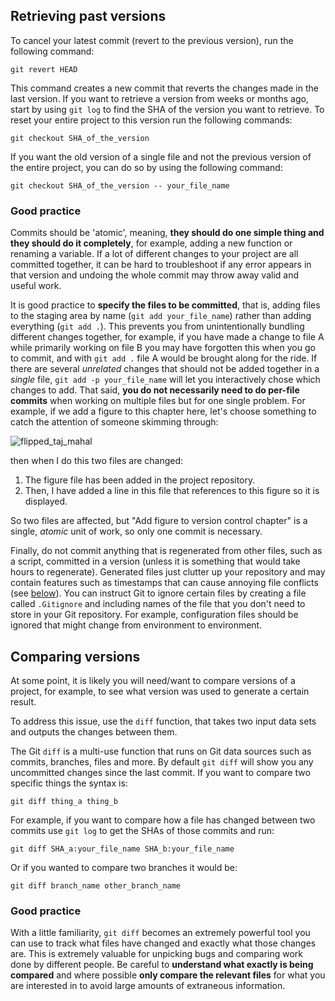 ## Retrieving past versions

To cancel your latest commit (revert to the previous version), run the following command:
```
git revert HEAD
```

This command creates a new commit that reverts the changes made in the last version.
If you want to retrieve a version from weeks or months ago, start by using `git log` to find the SHA of the version you want to retrieve.
To reset your entire project to this version run the following commands:

```
git checkout SHA_of_the_version
```

If you want the old version of a single file and not the previous version of the entire project, you can do so by using the following command:

 ```
 git checkout SHA_of_the_version -- your_file_name
 ```

### Good practice

Commits should be 'atomic', meaning, **they should do one simple thing and they should do it completely**, for example, adding a new function or renaming a variable.
If a lot of different changes to your project are all committed together, it can be hard to troubleshoot if any error appears in that version and undoing the whole commit may throw away valid and useful work.

It is good practice to **specify the files to be committed**, that is, adding files to the staging area by name (`git add your_file_name`) rather than adding everything (`git add .`).
This prevents you from unintentionally bundling different changes together, for example, if you have made a change to file A while primarily working on file B you may have forgotten this when you go to commit, and with `git add .` file A would be brought along for the ride.
If there are several *unrelated* changes that should not be added together in a *single* file, `git add -p your_file_name` will let you interactively chose which changes to add.
That said, **you do not necessarily need to do per-file commits** when working on multiple files but for one single problem.
For example, if we add a figure to this chapter here, let's choose something to catch the attention of someone skimming through:

![flipped_taj_mahal](../../figures/flipped_taj_mahal.png)

then when I do this two files are changed:

1. The figure file has been added in the project repository.
2. Then, I have added a line in this file that references to this figure so it is displayed.

So two files are affected, but "Add figure to version control chapter" is a single, *atomic* unit of work, so only one commit is necessary.

Finally, do not commit anything that is regenerated from other files, such as a script, committed in a version (unless it is something that would take hours to regenerate).
Generated files just clutter up your repository and may contain features such as timestamps that can cause annoying file conflicts (see [below](#merge-conflicts)).
You can instruct Git to ignore certain files by creating a file called `.Gitignore` and including names of the file that you don't need to store in your Git repository.
For example, configuration files should be ignored that might change from environment to environment.

## Comparing versions

At some point, it is likely you will need/want to compare versions of a project, for example, to see what version was used to generate a certain result.

To address this issue, use the `diff` function, that takes two input data sets and outputs the changes between them.

The Git `diff` is a multi-use function that runs on Git data sources such as commits, branches, files and more.
By default `git diff` will show you any uncommitted changes since the last commit.
If you want to compare two specific things the syntax is:

```
git diff thing_a thing_b
```

For example, if you want to compare how a file has changed between two commits use `git log` to get the SHAs of those commits and run:

```
git diff SHA_a:your_file_name SHA_b:your_file_name
```

Or if you wanted to compare two branches it would be:

```
git diff branch_name other_branch_name
```

### Good practice

With a little familiarity, `git diff` becomes an extremely powerful tool you can use to track what files have changed and exactly what those changes are.
This is extremely valuable for unpicking bugs and comparing work done by different people.
Be careful to **understand what exactly is being compared** and where possible **only compare the relevant files** for what you are interested in to avoid large amounts of extraneous information.
